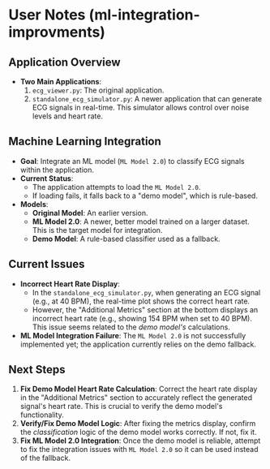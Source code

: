 # User Notes (ml-integration-improvments)

## Application Overview

-   **Two Main Applications**:
    1.  `ecg_viewer.py`: The original application.
    2.  `standalone_ecg_simulator.py`: A newer application that can generate ECG signals in real-time. This simulator allows control over noise levels and heart rate.

## Machine Learning Integration

-   **Goal**: Integrate an ML model (`ML Model 2.0`) to classify ECG signals within the application.
-   **Current Status**:
    -   The application attempts to load the `ML Model 2.0`.
    -   If loading fails, it falls back to a "demo model", which is rule-based.
-   **Models**:
    -   **Original Model**: An earlier version.
    -   **ML Model 2.0**: A newer, better model trained on a larger dataset. This is the target model for integration.
    -   **Demo Model**: A rule-based classifier used as a fallback.

## Current Issues

-   **Incorrect Heart Rate Display**:
    -   In the `standalone_ecg_simulator.py`, when generating an ECG signal (e.g., at 40 BPM), the real-time plot shows the correct heart rate.
    -   However, the "Additional Metrics" section at the bottom displays an incorrect heart rate (e.g., showing 154 BPM when set to 40 BPM). This issue seems related to the *demo model's* calculations.
-   **ML Model Integration Failure**: The `ML Model 2.0` is not successfully implemented yet; the application currently relies on the demo fallback.

## Next Steps

1.  **Fix Demo Model Heart Rate Calculation**: Correct the heart rate display in the "Additional Metrics" section to accurately reflect the generated signal's heart rate. This is crucial to verify the demo model's functionality.
2.  **Verify/Fix Demo Model Logic**: After fixing the metrics display, confirm the *classification* logic of the demo model works correctly. If not, fix it.
3.  **Fix ML Model 2.0 Integration**: Once the demo model is reliable, attempt to fix the integration issues with `ML Model 2.0` so it can be used instead of the fallback. 